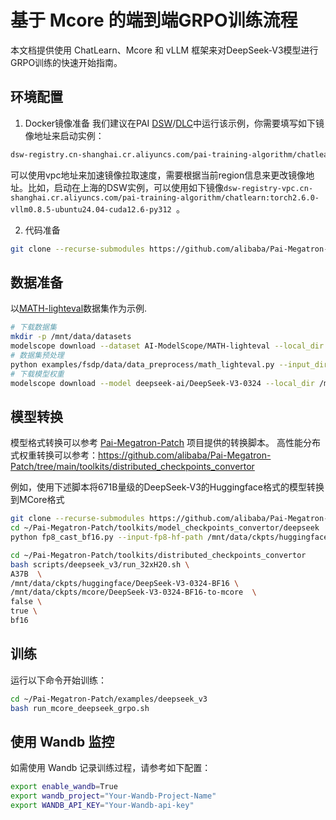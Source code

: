 # 基于 Mcore 的端到端GRPO训练流程

本文档提供使用 ChatLearn、Mcore 和 vLLM 框架来对DeepSeek-V3模型进行GRPO训练的快速开始指南。

## 环境配置
1. Docker镜像准备
我们建议在PAI [DSW](https://help.aliyun.com/zh/pai/user-guide/create-and-manage-dsw-instances/)/[DLC](https://help.aliyun.com/zh/pai/user-guide/create-a-training-task?spm=a2c4g.11186623.help-menu-30347.d_3_3_5_5.2dfb1925l3QjwG)中运行该示例，你需要填写如下镜像地址来启动实例：
```bash
dsw-registry.cn-shanghai.cr.aliyuncs.com/pai-training-algorithm/chatlearn:torch2.6.0-vllm0.8.5-ubuntu24.04-cuda12.6-py312
```

可以使用vpc地址来加速镜像拉取速度，需要根据当前region信息来更改镜像地址。比如，启动在上海的DSW实例，可以使用如下镜像`dsw-registry-vpc.cn-shanghai.cr.aliyuncs.com/pai-training-algorithm/chatlearn:torch2.6.0-vllm0.8.5-ubuntu24.04-cuda12.6-py312
`。

2. 代码准备

```bash
git clone --recurse-submodules https://github.com/alibaba/Pai-Megatron-Patch.git
```

## 数据准备
以[MATH-lighteval](https://www.modelscope.cn/datasets/AI-ModelScope/MATH-lighteval)数据集作为示例.
```bash
# 下载数据集
mkdir -p /mnt/data/datasets
modelscope download --dataset AI-ModelScope/MATH-lighteval --local_dir /mnt/data/datasets/MATH-lighteval
# 数据集预处理
python examples/fsdp/data/data_preprocess/math_lighteval.py --input_dir /mnt/data/datasets/MATH-lighteval --local_dir /mnt/data/datasets/MATH-lighteval
# 下载模型权重
modelscope download --model deepseek-ai/DeepSeek-V3-0324 --local_dir /mnt/data/ckpts/huggingface/DeepSeek-V3-0324
```

## 模型转换

模型格式转换可以参考 [Pai-Megatron-Patch](https://github.com/alibaba/Pai-Megatron-Patch) 项目提供的转换脚本。
高性能分布式权重转换可以参考：https://github.com/alibaba/Pai-Megatron-Patch/tree/main/toolkits/distributed_checkpoints_convertor


例如，使用下述脚本将671B量级的DeepSeek-V3的Huggingface格式的模型转换到MCore格式
```bash
git clone --recurse-submodules https://github.com/alibaba/Pai-Megatron-Patch.git
cd ~/Pai-Megatron-Patch/toolkits/model_checkpoints_convertor/deepseek
python fp8_cast_bf16.py --input-fp8-hf-path /mnt/data/ckpts/huggingface/DeepSeek-V3-0324 --output-bf16-hf-path /mnt/data/ckpts/huggingface/DeepSeek-V3-0324-BF16

cd ~/Pai-Megatron-Patch/toolkits/distributed_checkpoints_convertor
bash scripts/deepseek_v3/run_32xH20.sh \
A37B  \
/mnt/data/ckpts/huggingface/DeepSeek-V3-0324-BF16 \
/mnt/data/ckpts/mcore/DeepSeek-V3-0324-BF16-to-mcore  \
false \
true \
bf16
```

## 训练
运行以下命令开始训练：

```bash
cd ~/Pai-Megatron-Patch/examples/deepseek_v3
bash run_mcore_deepseek_grpo.sh
```

## 使用 Wandb 监控
如需使用 Wandb 记录训练过程，请参考如下配置：

```bash
export enable_wandb=True
export wandb_project="Your-Wandb-Project-Name"
export WANDB_API_KEY="Your-Wandb-api-key"
```